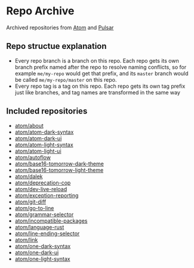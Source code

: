 # Repo Archive

Archived repositories from [Atom](https://github.com/atom) and [Pulsar](https://github.com/pulsar-edit)

## Repo structue explanation

- Every repo branch is a branch on this repo. Each repo gets its own branch prefix named after the repo to resolve naming conflicts, so for example `me/my-repo` would get that prefix, and its `master` branch would be called `me/my-repo/master` on this repo.
- Every repo tag is a tag on this repo. Each repo gets its own tag prefix just like branches, and tag names are transformed in the same way

## Included repositories

- [atom/about](https://github.com/atom/about.git)
- [atom/atom-dark-syntax](https://github.com/atom/atom-dark-syntax.git)
- [atom/atom-dark-ui](https://github.com/atom/atom-dark-ui.git)
- [atom/atom-light-syntax](https://github.com/atom/atom-light-syntax.git)
- [atom/atom-light-ui](https://github.com/atom/atom-light-ui.git)
- [atom/autoflow](https://github.com/atom/autoflow.git)
- [atom/base16-tomorrow-dark-theme](https://github.com/atom/base16-tomorrow-dark-theme.git)
- [atom/base16-tomorrow-light-theme](https://github.com/atom/base16-tomorrow-light-theme.git)
- [atom/dalek](https://github.com/atom/dalek.git)
- [atom/deprecation-cop](https://github.com/atom/deprecation-cop.git)
- [atom/dev-live-reload](https://github.com/atom/dev-live-reload.git)
- [atom/exception-reporting](https://github.com/atom/exception-reporting.git)
- [atom/git-diff](https://github.com/atom/git-diff.git)
- [atom/go-to-line](https://github.com/atom/go-to-line.git)
- [atom/grammar-selector](https://github.com/atom/grammar-selector.git)
- [atom/incompatible-packages](https://github.com/atom/incompatible-packages.git)
- [atom/language-rust](https://github.com/atom/language-rust.git)
- [atom/line-ending-selector](https://github.com/atom/line-ending-selector.git)
- [atom/link](https://github.com/atom/link.git)
- [atom/one-dark-syntax](https://github.com/atom/one-dark-syntax.git)
- [atom/one-dark-ui](https://github.com/atom/one-dark-ui.git)
- [atom/one-light-syntax](https://github.com/atom/one-light-syntax.git)
